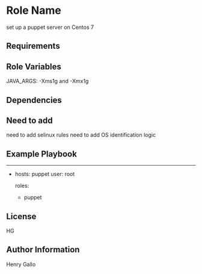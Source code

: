 Role Name
=========

set up a puppet server on Centos 7

Requirements
------------

Role Variables
--------------

JAVA_ARGS: -Xms1g and -Xmx1g

Dependencies
------------

Need to add
-----------

need to add selinux rules
need to add OS identification logic


Example Playbook
----------------

---
- hosts: puppet
  user: root

  roles:
    - puppet

License
-------

HG

Author Information
------------------

Henry Gallo

